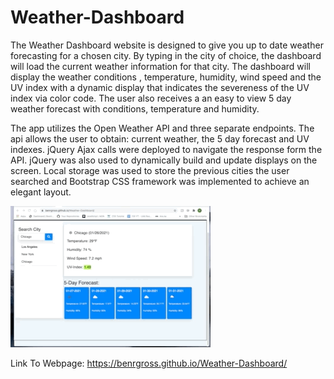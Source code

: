 # Weather-Dashboard

The Weather Dashboard website is designed to give you up to date weather forecasting for a chosen city. By typing in the city of choice, the dashboard will load the current weather information for that city. The dashboard will display the weather conditions , temperature, humidity, wind speed and the UV index with a dynamic display that indicates the severeness of the UV index via color code. The user also receives a an easy to view 5 day weather forecast with conditions, temperature and humidity.

The app utilizes the Open Weather API and three separate endpoints. The api allows the user to obtain: current weather, the 5 day forecast and UV indexes. jQuery Ajax calls were deployed to navigate the response form the API. jQuery was also used to dynamically build and update displays on the screen. Local storage was used to store the previous cities the user searched and Bootstrap CSS framework was implemented to achieve an elegant layout.

![alt-text](/images/Weather-Dash.gif)

Link To Webpage: https://benrgross.github.io/Weather-Dashboard/

